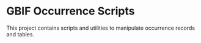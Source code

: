 # GBIF Occurrence Scripts

This project contains scripts and utilities to manipulate occurrence records and tables.
